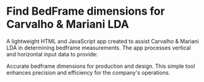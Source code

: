 # Find BedFrame dimensions for Carvalho & Mariani LDA
A lightweight HTML and JavaScript app created to assist Carvalho & Mariani LDA in determining bedframe measurements. The app processes vertical and horizontal input data to provide:

Accurate bedframe dimensions for production and design.
This simple tool enhances precision and efficiency for the company's operations.
